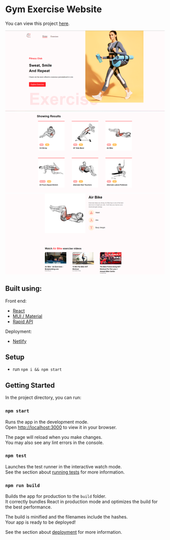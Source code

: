 # Gym Exercise Website

You can view this project [here](https://gym-exercise-react-app.netlify.app/).

![](./readme-images/e713e22b2d0ae08d033dd2e60378fb56.png)
![](./readme-images/5ca5ebabce1b5a03c2acf4642bb4c5d6.png)
![](./readme-images/7d488d8be1ebfd857a29839ce90c82ef.png)

## Built using:

Front end:


-  [React](https://reactjs.org/)
- [MUI / Material](https://mui.com/)
- [Rapid API](https://rapidapi.com)


Deployment:

* [Netlify](https://www.netlify.com)

## Setup

- run `npm i && npm start`

## Getting Started

In the project directory, you can run:

### `npm start`

Runs the app in the development mode.\
Open [http://localhost:3000](http://localhost:3000) to view it in your browser.

The page will reload when you make changes.\
You may also see any lint errors in the console.

### `npm test`

Launches the test runner in the interactive watch mode.\
See the section about [running tests](https://facebook.github.io/create-react-app/docs/running-tests) for more information.

### `npm run build`

Builds the app for production to the `build` folder.\
It correctly bundles React in production mode and optimizes the build for the best performance.

The build is minified and the filenames include the hashes.\
Your app is ready to be deployed!

See the section about [deployment](https://facebook.github.io/create-react-app/docs/deployment) for more information.
